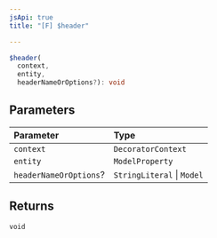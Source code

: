 ```yaml
---
jsApi: true
title: "[F] $header"

---
```

```ts
$header(
  context,
  entity,
  headerNameOrOptions?): void
```

## Parameters

| Parameter | Type |
| :------ | :------ |
| `context` | `DecoratorContext` |
| `entity` | `ModelProperty` |
| `headerNameOrOptions`? | `StringLiteral` \| `Model` |

## Returns

`void`
